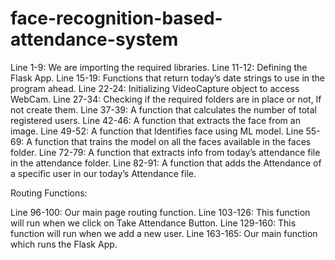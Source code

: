 # face-recognition-based-attendance-system  

Line 1-9: We are importing the required libraries.
Line 11-12: Defining the Flask App.
Line 15-19: Functions that return today’s date strings to use in the program ahead.
Line 22-24: Initializing VideoCapture object to access WebCam.
Line 27-34: Checking if the required folders are in place or not, If not create them.
Line 37-39: A function that calculates the number of total registered users.
Line 42-46: A function that extracts the face from an image.
Line 49-52: A function that Identifies face using ML model.
Line 55-69: A function that trains the model on all the faces available in the faces folder.
Line 72-79: A function that extracts info from today’s attendance file in the attendance folder.
Line 82-91: A function that adds the Attendance of a specific user in our today’s Attendance file.

Routing Functions:

Line 96-100: Our main page routing function.
Line 103-126: This function will run when we click on Take Attendance Button.
Line 129-160: This function will run when we add a new user.
Line 163-165: Our main function which runs the Flask App.
